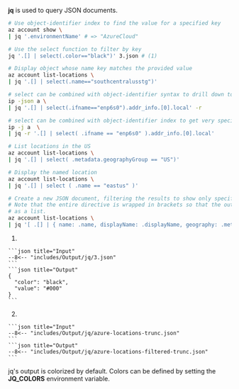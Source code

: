 **jq** is used to query JSON documents.

```sh title="Example JSON data"
# Use object-identifier index to find the value for a specified key
az account show \
| jq '.environmentName' # => "AzureCloud"

# Use the select function to filter by key
jq '.[] | select(.color=="black")' 3.json # (1)

# Display object whose name key matches the provided value
az account list-locations \
| jq '.[] | select(.name=="southcentralusstg")'

# select can be combined with object-identifier syntax to drill down to a single needed value
ip -json a \
| jq '.[] | select(.ifname=="enp6s0").addr_info.[0].local' -r

# select can be combined with object-identifier index to get very specific information
ip -j a  \
| jq -r '.[] | select( .ifname == "enp6s0" ).addr_info.[0].local'

# List locations in the US
az account list-locations \
| jq '.[] | select( .metadata.geographyGroup == "US")'

# Display the named location
az account list-locations \
| jq '.[] | select ( .name == "eastus" )'

# Create a new JSON document, filtering the results to show only specified keys.
# Note that the entire directive is wrapped in brackets so that the output is correctly formatted
# as a list.
az account list-locations \
| jq '[ .[] | { name: .name, displayName: .displayName, geography: .metadata.geography, type: .type } ]' # (2)

```

1. 

    ```json title="Input"
    --8<-- "includes/Output/jq/3.json"
    ```
    ```json title="Output"
    {
      "color": "black",
      "value": "#000"
    }
    ```

2.  

    ```json title="Input"
    --8<-- "includes/Output/jq/azure-locations-trunc.json"
    ```
    ```json title="Output"
    --8<-- "includes/Output/jq/azure-locations-filtered-trunc.json"
    ```

jq's output is colorized by default.
Colors can be defined by setting the **JQ\_COLORS** environment variable.


